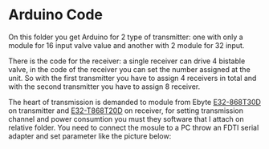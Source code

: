 # Arduino Code
On this folder you get Arduino for 2 type of transmitter: one with only a module for 16 input valve value and another with 2 module for 32 input.

There is the code for the receiver: a single receiver can drive 4 bistable valve, in the code of the receiver you can set the number assigned at the unit.
So with the first transmitter you have to assign 4 receivers in total and with the second transmitter you have to assign 8 receiver.

The heart of transmission is demanded to module from Ebyte [E32-868T30D](https://www.ebyte.com/en/product-view-news.html?id=189) on transmitter and [E32-T868T20D](https://www.ebyte.com/en/product-view-news.html?id=132) on receiver, for setting transmission channel and power consumtion you must they software that I attach on relative folder. You need to connect the mosule to a PC throw an FDTI serial adapter and set parameter like the picture below:

